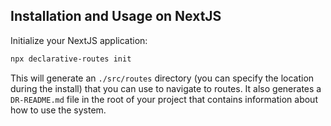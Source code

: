 ## Installation and Usage on NextJS

Initialize your NextJS application:

```bash
npx declarative-routes init
```

This will generate an `./src/routes` directory (you can specify the location during the install) that you can use to navigate to routes. It also generates a `DR-README.md` file in the root of your project that contains information about how to use the system.
